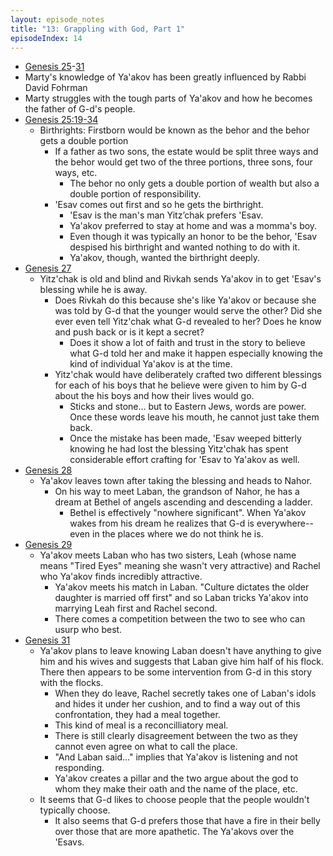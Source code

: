 ```yaml
---
layout: episode_notes
title: "13: Grappling with God, Part 1"
episodeIndex: 14
---
```

- [Genesis 25](https://www.bible.com/bible/111/GEN.25.NIV)-[31](https://www.bible.com/bible/111/GEN.31.NIV)
- Marty's knowledge of Ya'akov has been greatly influenced by Rabbi David Fohrman
- Marty struggles with the tough parts of Ya'akov and how he becomes the father of G-d's people.
- [Genesis 25:19-34](https://www.bible.com/bible/111/GEN.25.19-34.NIV)
  - Birthrights: Firstborn would be known as the behor and the behor gets a double portion
    - If a father as two sons, the estate would be split three ways and the behor would get two of the three portions, three sons, four ways, etc.
      - The behor no only gets a double portion of wealth but also a double portion of responsibility.
    - 'Esav comes out first and so he gets the birthright.
      - 'Esav is the man's man Yitz’chak prefers 'Esav.
      - Ya'akov preferred to stay at home and was a momma's boy.
      - Even though it was typically an honor to be the behor, 'Esav despised his birthright and wanted nothing to do with it.
      - Ya'akov, though, wanted the birthright deeply.
- [Genesis 27](https://www.bible.com/bible/111/GEN.27.NIV)
  - Yitz'chak is old and blind and Rivkah sends Ya'akov in to get 'Esav's blessing while he is away.
    - Does Rivkah do this because she's like Ya'akov or because she was told by G-d that the younger would serve the other? Did she ever even tell Yitz'chak what G-d revealed to her? Does he know and push back or is it kept a secret?
      - Does it show a lot of faith and trust in the story to believe what G-d told her and make it happen especially knowing the kind of individual Ya'akov is at the time.
    - Yitz'chak would have deliberately crafted two different blessings for each of his boys that he believe were given to him by G-d about the his boys and how their lives would go.
      - Sticks and stone... but to Eastern Jews, words are power. Once these words leave his mouth, he cannot just take them back.
      - Once the mistake has been made, 'Esav weeped bitterly knowing he had lost the blessing Yitz'chak has spent considerable effort crafting for 'Esav to Ya'akov as well.
- [Genesis 28](https://www.bible.com/bible/111/GEN.28.NIV)
  - Ya'akov leaves town after taking the blessing and heads to Nahor.
    - On his way to meet Laban, the grandson of Nahor, he has a dream at Bethel of angels ascending and descending a ladder.
      - Bethel is effectively "nowhere significant". When Ya'akov wakes from his dream he realizes that G-d is everywhere--even in the places where we do not think he is.
- [Genesis 29](https://www.bible.com/bible/111/GEN.29.NIV)
  - Ya'akov meets Laban who has two sisters, Leah (whose name means "Tired Eyes" meaning she wasn't very attractive) and Rachel who Ya'akov finds incredibly attractive.
    - Ya'akov meets his match in Laban. "Culture dictates the older daughter is married off first" and so Laban tricks Ya'akov into marrying Leah first and Rachel second.
    - There comes a competition between the two to see who can usurp who best.
- [Genesis 31](https://www.bible.com/bible/111/GEN.31.NIV)
  - Ya'akov plans to leave knowing Laban doesn't have anything to give him and his wives and suggests that Laban give him half of his flock. There then appears to be some intervention from G-d in this story with the flocks.
    - When they do leave, Rachel secretly takes one of Laban's idols and hides it under her cushion, and to find a way out of this confrontation, they had a meal together.
    - This kind of meal is a reconcilliatory meal.
    - There is still clearly disagreement between the two as they cannot even agree on what to call the place.
    - "And Laban said..." implies that Ya'akov is listening and not responding.
    - Ya'akov creates a pillar and the two argue about the god to whom they make their oath and the name of the place, etc.
  - It seems that G-d likes to choose people that the people wouldn't typically choose.
    - It also seems that G-d prefers those that have a fire in their belly over those that are more apathetic. The Ya'akovs over the 'Esavs.
